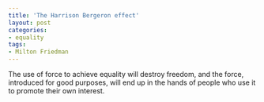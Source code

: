 ```yaml
---
title: 'The Harrison Bergeron effect'
layout: post
categories:
- equality
tags:
- Milton Friedman
---
```


The use of force to achieve equality will destroy freedom, and the force, introduced for good purposes, will end up in the hands of people who use it to promote their own interest.